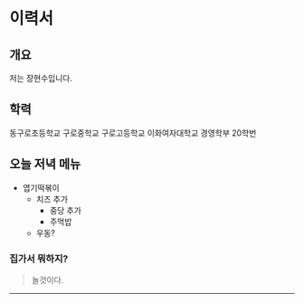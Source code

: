 # 이력서

## 개요
저는 장현수입니다.

## 학력
동구로초등학교
구로중학교
구로고등학교
이화여자대학교 경영학부 20학번

## 오늘 저녁 메뉴
* 엽기떡볶이
  - 치즈 추가
    + 중당 추가
    * 주먹밥
  * 우동?
  
### 집가서 뭐하지?
> 놀것이다.
------------------
